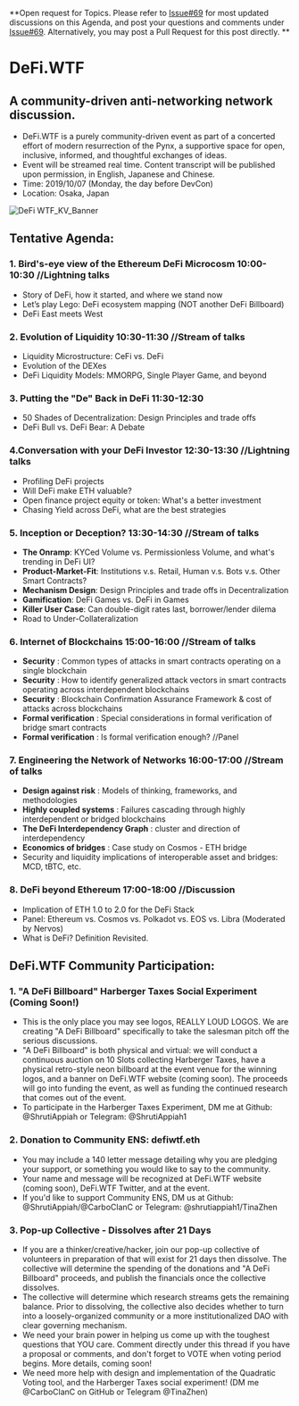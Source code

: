 **Open request for Topics. Please refer to [Issue#69](https://github.com/carboclan/pm/issues/69) for most updated discussions on this Agenda, and post your questions and comments under [Issue#69](https://github.com/carboclan/pm/issues/69). Alternatively, you may post a Pull Request for this post directly. **


# DeFi.WTF

## A community-driven anti-networking network discussion.
  - DeFi.WTF is a purely community-driven event as part of a concerted effort of modern resurrection of the Pynx, a supportive space for open, inclusive, informed, and thoughtful exchanges of ideas.
  - Event will be streamed real time. Content transcript will be published upon permission, in English, Japanese and Chinese.
  - Time: 2019/10/07 (Monday, the day before DevCon)
  - Location: Osaka, Japan

![DeFi WTF_KV_Banner](https://user-images.githubusercontent.com/50804295/65270524-32b0a180-dad0-11e9-9d44-2cfb24e635e5.jpg)

## Tentative Agenda: 
### 1.	Bird's-eye view of the Ethereum DeFi Microcosm 10:00-10:30 //Lightning talks
  - Story of DeFi, how it started, and where we stand now
  - Let’s play Lego: DeFi ecosystem mapping (NOT another DeFi Billboard)
  - DeFi East meets West
  
### 2.	Evolution of Liquidity 10:30-11:30 //Stream of talks
  - Liquidity Microstructure: CeFi vs. DeFi
  - Evolution of the DEXes
  - DeFi Liquidity Models: MMORPG, Single Player Game, and beyond

### 3.	Putting the "De" Back in DeFi 11:30-12:30
  - 50 Shades of Decentralization: Design Principles and trade offs
  - DeFi Bull vs. DeFi Bear: A Debate
  
### 4.Conversation with your DeFi Investor 12:30-13:30 //Lightning talks 
  - Profiling DeFi projects 
  - Will DeFi make ETH valuable?
  - Open finance project equity or token: What's a better investment
  - Chasing Yield across DeFi, what are the best strategies
  
### 5. Inception or Deception? 13:30-14:30 //Stream of talks
  - **The Onramp**: KYCed Volume vs. Permissionless Volume, and what's trending in DeFi UI?
  - **Product-Market-Fit**: Institutions v.s. Retail, Human v.s. Bots v.s. Other Smart Contracts?
  - **Mechanism Design**: Design Principles and trade offs in Decentralization
  - **Gamification**: DeFi Games vs. DeFi in Games
  - **Killer User Case**: Can double-digit rates last, borrower/lender dilema 
  - Road to Under-Collateralization

### 6. Internet of Blockchains 15:00-16:00 //Stream of talks
  - **Security** : Common types of attacks in smart contracts operating on a single blockchain
  - **Security** : How to identify generalized attack vectors in smart contracts operating across interdependent blockchains
  - **Security** : Blockchain Confirmation Assurance Framework & cost of attacks across blockchains
  - **Formal verification** : Special considerations in formal verification of bridge smart contracts
  - **Formal verification** : Is formal verification enough? //Panel
  
### 7. Engineering the Network of Networks 16:00-17:00 //Stream of talks
  - **Design against risk** : Models of thinking, frameworks, and methodologies
  - **Highly coupled systems** : Failures cascading through highly interdependent or bridged blockchains
  - **The DeFi Interdependency Graph** : cluster and direction of interdependency
  - **Economics of bridges** : Case study on Cosmos - ETH bridge
  - Security and liquidity implications of interoperable asset and bridges: MCD, tBTC, etc.

### 8. DeFi beyond Ethereum 17:00-18:00 //Discussion
 - Implication of ETH 1.0 to 2.0 for the DeFi Stack
 - Panel: Ethereum vs. Cosmos vs. Polkadot vs. EOS vs. Libra (Moderated by Nervos)
 - What is DeFi? Definition Revisited.

## DeFi.WTF Community Participation: 
 
### 1. "A DeFi Billboard" Harberger Taxes Social Experiment (Coming Soon!)
 - This is the only place you may see logos, REALLY LOUD LOGOS. We are creating "A DeFi Billboard" specifically to take the salesman pitch off the serious discussions. 
 - "A DeFi Billboard" is both physical and virtual: we will conduct a continuous auction on 10 Slots collecting Harberger Taxes, have a physical retro-style neon billboard at the event venue for the winning logos, and a banner on DeFi.WTF website (coming soon). The proceeds will go into funding the event, as well as funding the continued research that comes out of the event.
 - To participate in the Harberger Taxes Experiment, DM me at Github: @ShrutiAppiah or Telegram: @ShrutiAppiah1

### 2. Donation to Community ENS: defiwtf.eth
  - You may include a 140 letter message detailing why you are pledging your support, or something you would like to say to the community.
 - Your name and message will be recognized at DeFi.WTF website (coming soon), DeFi.WTF Twitter, and at the event.
 - If you'd like to support Community ENS, DM us at Github: @ShrutiAppiah/@CarboClanC or Telegram: @shrutiappiah1/TinaZhen

### 3. Pop-up Collective - Dissolves after 21 Days
 - If you are a thinker/creative/hacker, join our pop-up collective of volunteers in preparation of that will exist for 21 days then dissolve. The collective will determine the spending of the donations and "A DeFi Billboard" proceeds, and publish the financials once the collective dissolves.
 - The collective will determine which research streams gets the remaining balance. Prior to dissolving, the collective also decides whether to turn into a loosely-organized community or a more institutionalized DAO with clear governing mechanism.
 - We need your brain power in helping us come up with the toughest questions that YOU care. Comment directly under this thread if you have a proposal or comments, and don't forget to VOTE when voting period begins. More details, coming soon!
  - We need more help with design and implementation of the Quadratic Voting tool, and the Harberger Taxes social experiment! (DM me @CarboClanC on GitHub or Telegram @TinaZhen)
